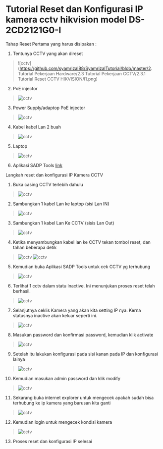 
# Tutorial Reset dan Konfigurasi IP kamera cctv hikvision model DS-2CD2121G0-I

Tahap Reset
Pertama yang harus disipakan :
1.	Tentunya CCTV yang akan direset 
>![cctv](https://github.com/syamrizal88/SyamrizalTutorial/blob/master/2. Tutorial Pekerjaan Hardware/2.3 Tutorial Pekerjaan CCTV/2.3.1 Tutorial Reset CCTV HIKVISION/l1.png)
2.	PoE injector
>![cctv](https://github.com/syamrizal88/SyamrizalTutorial/blob/master/2.png)
3.	Power Supply/adaptop PoE injector
>![cctv](https://github.com/syamrizal88/SyamrizalTutorial/blob/master/3.png)
4.	Kabel kabel Lan 2 buah
>![cctv](https://github.com/syamrizal88/SyamrizalTutorial/blob/master/4.png) 
5.	Laptop
>![cctv](https://github.com/syamrizal88/SyamrizalTutorial/blob/master/5.png)
6.	Aplikasi SADP Tools [link](https://www.hikvision.com/en/support/tools/destop-tools/sadp-for-windows/ "Pergi ke download hikvision.com")

Langkah reset dan konfigurasi IP Kamera CCTV
1.	Buka casing CCTV terlebih dahulu
>![cctv](https://github.com/syamrizal88/SyamrizalTutorial/blob/master/6.png)
2.	Sambungkan 1 kabel Lan ke laptop (sisi Lan IN)
>![cctv](https://github.com/syamrizal88/SyamrizalTutorial/blob/master/7.png) 
3.	Sambungkan 1 kabel Lan Ke CCTV (sisis Lan Out)
>![cctv](https://github.com/syamrizal88/SyamrizalTutorial/blob/master/8.png)
4.	Ketika menyambungkan kabel lan ke CCTV tekan tombol reset, dan tahan beberapa detik
>![cctv](https://github.com/syamrizal88/SyamrizalTutorial/blob/master/10.png)
>![cctv](https://github.com/syamrizal88/SyamrizalTutorial/blob/master/9.png) 
5.	Kemudian buka Aplikasi SADP Tools untuk cek CCTV yg terhubung
>![cctv](https://github.com/syamrizal88/SyamrizalTutorial/blob/master/11.png)
6.	Terlihat 1 cctv dalam statu Inactive. Ini menunjukan proses reset telah berhasil. 
>![cctv](https://github.com/syamrizal88/SyamrizalTutorial/blob/master/12.png)
7.	Selanjutnya ceklis Kamera yang akan kita setting IP nya. Kerna statusnya inactive akan keluar seperti ini.   
>![cctv](https://github.com/syamrizal88/SyamrizalTutorial/blob/master/13.png)
8.	Masukan password dan konfirmasi password, kemudian klik activate
>![cctv](https://github.com/syamrizal88/SyamrizalTutorial/blob/master/14.png)
9.	Setelah itu lakukan konfigurasi pada sisi kanan pada IP dan konfigurasi lainya
>![cctv](https://github.com/syamrizal88/SyamrizalTutorial/blob/master/15.png)
10.	Kemudian masukan admin password dan klik modify
>![cctv](https://github.com/syamrizal88/SyamrizalTutorial/blob/master/16.png)
11.	Sekarang buka internet explorer untuk mengecek apakah sudah bisa terhubung ke ip kamera yang barusan kita ganti
>![cctv](https://github.com/syamrizal88/SyamrizalTutorial/blob/master/17.png)
12.	Kemudian login untuk mengecek kondisi kamera
>![cctv](https://github.com/syamrizal88/SyamrizalTutorial/blob/master/18.png) 
13.	Proses reset dan konfigurasi IP selesai

